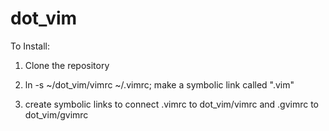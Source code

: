 dot_vim
=======

To Install:

1) Clone the repository

2) ln -s ~/dot_vim/vimrc ~/.vimrc; make a symbolic link called ".vim"

3) create symbolic links to connect .vimrc to dot_vim/vimrc and .gvimrc to dot_vim/gvimrc

